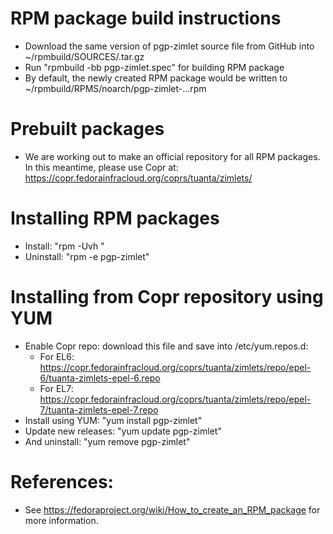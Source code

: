 # RPM package build instructions
* Download the same version of pgp-zimlet source file from GitHub into ~/rpmbuild/SOURCES/<version>.tar.gz
* Run "rpmbuild -bb pgp-zimlet.spec" for building RPM package
* By default, the newly created RPM package would be written to ~/rpmbuild/RPMS/noarch/pgp-zimlet-...rpm

# Prebuilt packages
* We are working out to make an official repository for all RPM packages. In this meantime, please use Copr at: https://copr.fedorainfracloud.org/coprs/tuanta/zimlets/

# Installing RPM packages
* Install: "rpm -Uvh <path-to-rpm-file>"
* Uninstall: "rpm -e pgp-zimlet"

# Installing from Copr repository using YUM
* Enable Copr repo: download this file and save into /etc/yum.repos.d:
  * For EL6: https://copr.fedorainfracloud.org/coprs/tuanta/zimlets/repo/epel-6/tuanta-zimlets-epel-6.repo
  * For EL7: https://copr.fedorainfracloud.org/coprs/tuanta/zimlets/repo/epel-7/tuanta-zimlets-epel-7.repo
* Install using YUM: "yum install pgp-zimlet"
* Update new releases: "yum update pgp-zimlet"
* And uninstall: "yum remove pgp-zimlet"

# References:
* See https://fedoraproject.org/wiki/How_to_create_an_RPM_package for more information.
